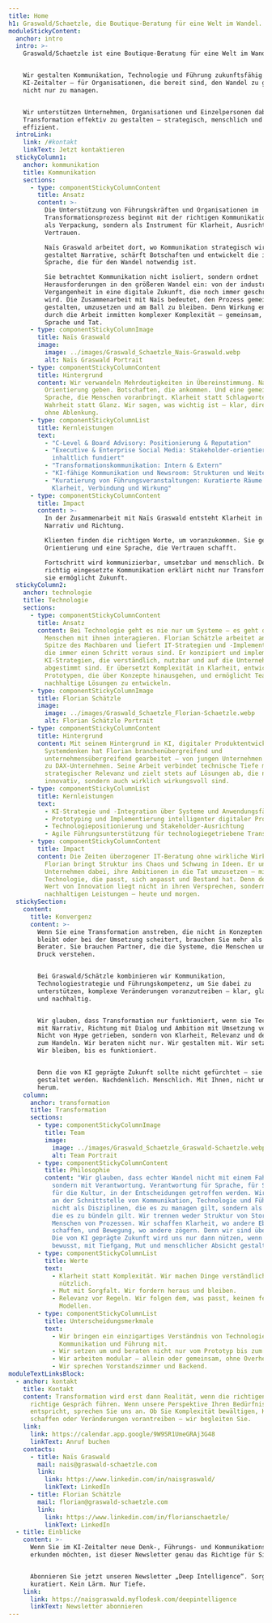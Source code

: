 ```yaml
---
title: Home
h1: Graswald/Schaetzle, die Boutique-Beratung für eine Welt im Wandel.
moduleStickyContent:
  anchor: intro
  intro: >-
    Graswald/Schaetzle ist eine Boutique-Beratung für eine Welt im Wandel.


    Wir gestalten Kommunikation, Technologie und Führung zukunftsfähig für das
    KI-Zeitalter – für Organisationen, die bereit sind, den Wandel zu gestalten,
    nicht nur zu managen.


    Wir unterstützen Unternehmen, Organisationen und Einzelpersonen dabei,
    Transformation effektiv zu gestalten – strategisch, menschlich und
    effizient.
  introLink:
    link: /#kontakt
    linkText: Jetzt kontaktieren
  stickyColumn1:
    anchor: kommunikation
    title: Kommunikation
    sections:
      - type: componentStickyColumnContent
        title: Ansatz
        content: >-
          Die Unterstützung von Führungskräften und Organisationen im
          Transformationsprozess beginnt mit der richtigen Kommunikation – nicht
          als Verpackung, sondern als Instrument für Klarheit, Ausrichtung und
          Vertrauen.  

          Naïs Graswald arbeitet dort, wo Kommunikation strategisch wird: Sie
          gestaltet Narrative, schärft Botschaften und entwickelt die interne
          Sprache, die für den Wandel notwendig ist.  

          Sie betrachtet Kommunikation nicht isoliert, sondern ordnet
          Herausforderungen in den größeren Wandel ein: von der industriellen
          Vergangenheit in eine digitale Zukunft, die noch immer geschrieben
          wird. Die Zusammenarbeit mit Naïs bedeutet, den Prozess gemeinsam zu
          gestalten, umzusetzen und am Ball zu bleiben. Denn Wirkung entsteht
          durch die Arbeit inmitten komplexer Komplexität – gemeinsam, in
          Sprache und Tat.
      - type: componentStickyColumnImage
        title: Naïs Graswald
        image:
          image: ../images/Graswald_Schaetzle_Nais-Graswald.webp
          alt: Naïs Graswald Portrait
      - type: componentStickyColumnContent
        title: Hintergrund
        content: Wir verwandeln Mehrdeutigkeiten in Übereinstimmung. Narrative, die
          Orientierung geben. Botschaften, die ankommen. Und eine gemeinsame
          Sprache, die Menschen voranbringt. Klarheit statt Schlagworte.
          Wahrheit statt Glanz. Wir sagen, was wichtig ist – klar, direkt und
          ohne Ablenkung.
      - type: componentStickyColumnList
        title: Kernleistungen
        text:
          - "C-Level & Board Advisory: Positionierung & Reputation"
          - "Executive & Enterprise Social Media: Stakeholder-orientiert &
            inhaltlich fundiert"
          - "Transformationskommunikation: Intern & Extern"
          - "KI-fähige Kommunikation und Newsroom: Strukturen und Weiterbildung"
          - "Kuratierung von Führungsveranstaltungen: Kuratierte Räume für
            Klarheit, Verbindung und Wirkung"
      - type: componentStickyColumnContent
        title: Impact
        content: >-
          In der Zusammenarbeit mit Naïs Graswald entsteht Klarheit in Führung,
          Narrativ und Richtung.  

          Klienten finden die richtigen Worte, um voranzukommen. Sie gewinnen
          Orientierung und eine Sprache, die Vertrauen schafft.  

          Fortschritt wird kommunizierbar, umsetzbar und menschlich. Denn
          richtig eingesetzte Kommunikation erklärt nicht nur Transformation –
          sie ermöglicht Zukunft.
  stickyColumn2:
    anchor: technologie
    title: Technologie
    sections:
      - type: componentStickyColumnContent
        title: Ansatz
        content: Bei Technologie geht es nie nur um Systeme – es geht darum, wie
          Menschen mit ihnen interagieren. Florian Schätzle arbeitet an der
          Spitze des Machbaren und liefert IT-Strategien und -Implementierungen,
          die immer einen Schritt voraus sind. Er konzipiert und implementiert
          KI-Strategien, die verständlich, nutzbar und auf die Unternehmensziele
          abgestimmt sind. Er übersetzt Komplexität in Klarheit, entwickelt
          Prototypen, die über Konzepte hinausgehen, und ermöglicht Teams,
          nachhaltige Lösungen zu entwickeln.
      - type: componentStickyColumnImage
        title: Florian Schätzle
        image:
          image: ../images/Graswald_Schaetzle_Florian-Schaetzle.webp
          alt: Florian Schätzle Portrait
      - type: componentStickyColumnContent
        title: Hintergrund
        content: Mit seinem Hintergrund in KI, digitaler Produktentwicklung und
          Systemdenken hat Florian branchenübergreifend und
          unternehmensübergreifend gearbeitet – von jungen Unternehmen bis hin
          zu DAX-Unternehmen. Seine Arbeit verbindet technische Tiefe mit
          strategischer Relevanz und zielt stets auf Lösungen ab, die nicht nur
          innovativ, sondern auch wirklich wirkungsvoll sind.
      - type: componentStickyColumnList
        title: Kernleistungen
        text:
          - KI-Strategie und -Integration über Systeme und Anwendungsfälle hinweg
          - Prototyping und Implementierung intelligenter digitaler Produkte
          - Technologiepositionierung und Stakeholder-Ausrichtung
          - Agile Führungsunterstützung für technologiegetriebene Transformation
      - type: componentStickyColumnContent
        title: Impact
        content: Die Zeiten überzogener IT-Beratung ohne wirkliche Wirkung sind vorbei.
          Florian bringt Struktur ins Chaos und Schwung in Ideen. Er unterstützt
          Unternehmen dabei, ihre Ambitionen in die Tat umzusetzen – mit
          Technologie, die passt, sich anpasst und Bestand hat. Denn der wahre
          Wert von Innovation liegt nicht in ihren Versprechen, sondern in ihren
          nachhaltigen Leistungen – heute und morgen.
  stickySection:
    content:
      title: Konvergenz
      content: >-
        Wenn Sie eine Transformation anstreben, die nicht in Konzepten stecken
        bleibt oder bei der Umsetzung scheitert, brauchen Sie mehr als einen
        Berater. Sie brauchen Partner, die die Systeme, die Menschen und den
        Druck verstehen.


        Bei Graswald/Schätzle kombinieren wir Kommunikation,
        Technologiestrategie und Führungskompetenz, um Sie dabei zu
        unterstützen, komplexe Veränderungen voranzutreiben – klar, glaubwürdig
        und nachhaltig.


        Wir glauben, dass Transformation nur funktioniert, wenn sie Technologie
        mit Narrativ, Richtung mit Dialog und Ambition mit Umsetzung verbindet.
        Nicht von Hype getrieben, sondern von Klarheit, Relevanz und dem Willen
        zum Handeln. Wir beraten nicht nur. Wir gestalten mit. Wir setzen um.
        Wir bleiben, bis es funktioniert.


        Denn die von KI geprägte Zukunft sollte nicht gefürchtet – sie sollte
        gestaltet werden. Nachdenklich. Menschlich. Mit Ihnen, nicht um Sie
        herum.
    column:
      anchor: transformation
      title: Transformation
      sections:
        - type: componentStickyColumnImage
          title: Team
          image:
            image: ../images/Graswald_Schaetzle_Graswald-Schaetzle.webp
            alt: Team Portrait
        - type: componentStickyColumnContent
          title: Philosophie
          content: "Wir glauben, dass echter Wandel nicht mit einem Fahrplan beginnt,
            sondern mit Verantwortung. Verantwortung für Sprache, für Systeme,
            für die Kultur, in der Entscheidungen getroffen werden. Wir arbeiten
            an der Schnittstelle von Kommunikation, Technologie und Führung –
            nicht als Disziplinen, die es zu managen gilt, sondern als Kräfte,
            die es zu bündeln gilt. Wir trennen weder Struktur von Story noch
            Menschen von Prozessen. Wir schaffen Klarheit, wo andere Ebenen
            schaffen, und Bewegung, wo andere zögern. Denn wir sind überzeugt:
            Die von KI geprägte Zukunft wird uns nur dann nützen, wenn wir sie
            bewusst, mit Tiefgang, Mut und menschlicher Absicht gestalten."
        - type: componentStickyColumnList
          title: Werte
          text:
            - Klarheit statt Komplexität. Wir machen Dinge verständlich und
              nützlich.
            - Mut mit Sorgfalt. Wir fordern heraus und bleiben.
            - Relevanz vor Regeln. Wir folgen dem, was passt, keinen festen
              Modellen.
        - type: componentStickyColumnList
          title: Unterscheidungsmerkmale
          text:
            - Wir bringen ein einzigartiges Verständnis von Technologie,
              Kommunikation und Führung mit.
            - Wir setzen um und beraten nicht nur vom Prototyp bis zum Prozess.
            - Wir arbeiten modular – allein oder gemeinsam, ohne Overhead.
            - Wir sprechen Vorstandszimmer und Backend.
moduleTextLinksBlock:
  - anchor: kontakt
    title: Kontakt
    content: Transformation wird erst dann Realität, wenn die richtigen Leute das
      richtige Gespräch führen. Wenn unsere Perspektive Ihren Bedürfnissen
      entspricht, sprechen Sie uns an. Ob Sie Komplexität bewältigen, Klarheit
      schaffen oder Veränderungen vorantreiben – wir begleiten Sie.
    link:
      link: https://calendar.app.google/9W9SR1UmeGRAj3G48
      linkText: Anruf buchen
    contacts:
      - title: Naïs Graswald
        mail: nais@graswald-schaetzle.com
        link:
          link: https://www.linkedin.com/in/naisgraswald/
          linkText: LinkedIn
      - title: Florian Schätzle
        mail: florian@graswald-schaetzle.com
        link:
          link: https://www.linkedin.com/in/florianschaetzle/
          linkText: LinkedIn
  - title: Einblicke
    content: >-
      Wenn Sie im KI-Zeitalter neue Denk-, Führungs- und Kommunikationswege
      erkunden möchten, ist dieser Newsletter genau das Richtige für Sie.


      Abonnieren Sie jetzt unseren Newsletter „Deep Intelligence“. Sorgfältig
      kuratiert. Kein Lärm. Nur Tiefe.
    link:
      link: https://naisgraswald.myflodesk.com/deepintelligence
      linkText: Newsletter abonnieren
---
```

